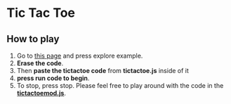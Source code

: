 # Tic Tac Toe
## How to play
1. Go to [this page](https://codehs.com/editor/hoc/543783/3846/2654) and press explore example.
1. __Erase the code__.
1. Then __paste the tictactoe code__ from __tictactoe.js__ inside of it 
1. __press run code to begin__.
1. To stop, press stop. 
Please feel free to play around with the code in the[ __tictactoemod.js__](https://github.com/boriyanc/ticTacToe/blob/master/tictactoemod.js).
  


 
